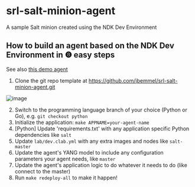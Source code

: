# srl-salt-minion-agent
A sample Salt minion created using the NDK Dev Environment

## How to build an agent based on the NDK Dev Environment in ❽ easy steps

See also [this demo agent](https://github.com/jbemmel/srl-salt-minion-agent/tree/greeter-app-go)

1. Clone the git repo template at https://github.com/jbemmel/srl-salt-minion-agent.git

![image](https://user-images.githubusercontent.com/2031627/151860775-a68854c2-9411-41c8-a148-b1497ca75070.png)

2. Switch to the programming language branch of your choice (Python or Go), e.g. ```git checkout python```
3. Initialize the application: ```make APPNAME=your-agent-name```
4. [Python] Update 'requirements.txt' with any application specific Python dependencies like ```salt```
5. Update ```lab/dev.clab.yml``` with any extra images and nodes like ```salt-master```
6. Update the agent's YANG model to include any configuration parameters your agent needs, like ```master```
7. Update the agent's application logic to do whatever it needs to do (like connect to the master)
8. Run ```make redeploy-all``` to make it happen!
